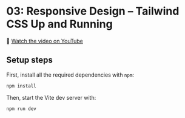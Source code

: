 # 03: Responsive Design – Tailwind CSS Up and Running

🍿 [Watch the video on YouTube](https://www.youtube.com/watch?v=hX1zUdj4Dw4)

## Setup steps

First, install all the required dependencies with `npm`:

```sh
npm install
```

Then, start the Vite dev server with:

```sh
npm run dev
```
